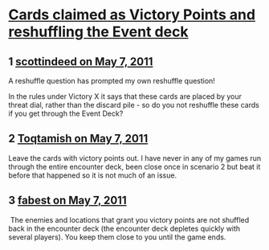 # [Cards claimed as Victory Points and reshuffling the Event deck](https://community.fantasyflightgames.com/topic/46439-cards-claimed-as-victory-points-and-reshuffling-the-event-deck/)

## 1 [scottindeed on May 7, 2011](https://community.fantasyflightgames.com/topic/46439-cards-claimed-as-victory-points-and-reshuffling-the-event-deck/?do=findComment&comment=464998)

A reshuffle question has prompted my own reshuffle question! 

In the rules under Victory X it says that these cards are placed by your threat dial, rather than the discard pile - so do you not reshuffle these cards if you get through the Event Deck?

## 2 [Toqtamish on May 7, 2011](https://community.fantasyflightgames.com/topic/46439-cards-claimed-as-victory-points-and-reshuffling-the-event-deck/?do=findComment&comment=465001)

Leave the cards with victory points out. I have never in any of my games run through the entire encounter deck, been close once in scenario 2 but beat it before that happened so it is not much of an issue.

## 3 [fabest on May 7, 2011](https://community.fantasyflightgames.com/topic/46439-cards-claimed-as-victory-points-and-reshuffling-the-event-deck/?do=findComment&comment=465013)

 The enemies and locations that grant you victory points are not shuffled back in the encounter deck (the encounter deck depletes quickly with several players). You keep them close to you until the game ends.

